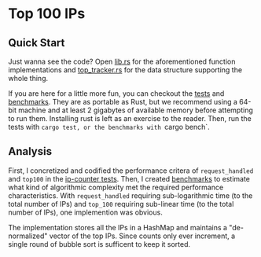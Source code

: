 # Top 100 IPs

<!--
Imagine you want to track the IP address that are making the most requests to
your web service every day. Write a program that tracks these IP addresses in
memory and can return the top 100 most common IP addresses. Assume your web
service has thousands of unique high traffic IP addresses with a long tail of
millions of unique IP addresses that are lower traffic.

Your program must implement the following functions.

 * **request_handled(ip_address)**: Accepts a string containing an IP address e.g.
   145.87.2.109. This function will be called by the web service every time it
   handles a request, tens of millions of times per day. The calling code is
   outside the scope of this challenge.

 * **top100()**: Returns the top 100 IP addresses by the request count, with the
   highest traffic IP address first. This function must be fast enough to
   display on a dashboard.

 * **clear()**: Called at the start of each day to forget all IP addresses and
   tallies.
-->

## Quick Start

Just wanna see the code? Open [lib.rs](src/lib.rs) for the aforementioned
function implementations and [top_tracker.rs](src/top_tracker.rs) for the data
structure supporting the whole thing.

If you are here for a little more fun, you can checkout the [tests](tests) and
[benchmarks](benches/). They are as portable as Rust, but we recommend using a
64-bit machine and at least 2 gigabytes of available memory before attempting to
run them. Installing rust is left as an exercise to the reader. Then, run the
tests with `cargo test, or the benchmarks with `cargo bench`.

## Analysis

First, I concretized and codified the performance critera of `request_handled`
and `top100` in the [ip-counter tests](tests/ip_counter.rs). Then, I created
[benchmarks](benches/performance_criteria.rs) to estimate what kind of
algorithmic complexity met the required performance characteristics. With
`request_handled` requiring sub-logarithmic time (to the total number of IPs)
and `top_100` requiring sub-linear time (to the total number of IPs), one
implemention was obvious.

The implementation stores all the IPs in a HashMap and maintains a
"de-normalized" vector of the top IPs. Since counts only ever increment, a
single round of bubble sort is sufficent to keep it sorted.
